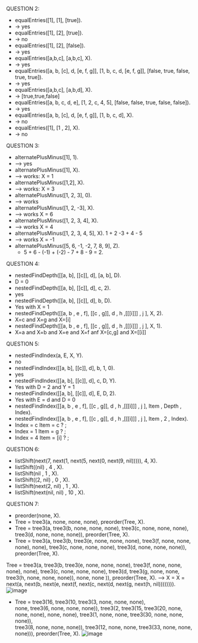 QUESTION 2:
- equalEntries([1], [1], [true]).
- -> yes
- equalEntries([1], [2], [true]).
- -> no
- equalEntries([1], [2], [false]).
- -> yes
- equalEntries([a,b,c], [a,b,c], X).
- -> yes
- equalEntries([a, b, [c], d, [e, f, g]], [1, b, c, d, [e, f, g]], [false, true, false, true, true]).
- -> yes
- equalEntries([a,b,c], [a,b,d], X).
- -> [true,true,false]
- equalEntries([a, b, c, d, e], [1, 2, c, 4, 5], [false, false, true, false, false]).
-  -> yes
- equalEntries([a, b, [c], d, [e, f, g]], [1, b, c, d], X).
-  -> no
- equalEntries([1], [1 , 2], X).
-  -> no

QUESTION 3:

- alternatePlusMinus([1], 1).
- --> yes
- alternatePlusMinus([1], X).
- --> works: X = 1
- alternatePlusMinus([1,2], X).
-  --> works: X = 3
- alternatePlusMinus([1, 2, 3], 0).
-  --> works
- alternatePlusMinus([1, 2, -3], X).
-  --> works X = 6
- alternatePlusMinus([1, 2, 3, 4], X).
-  --> works X = 4
- alternatePlusMinus([1, 2, 3, 4, 5], X). 1 + 2 -3 + 4 - 5
-  --> works X = -1
- alternatePlusMinus([5,  6,   -1,    -2,   7,  8,  9], Z).
  + 5 + 6 - (-1) + (-2) - 7 + 8 - 9 = 2.

QUESTION 4:
- nestedFindDepth([[a, b], [[c]], d], [a, b], D).
- D = 0
- nestedFindDepth([[a, b], [[c]], d], c, 2).
- yes
- nestedFindDepth([[a, b], [[c]], d], b, D).
- Yes with X = 1
- nestedFindDepth([[a, b , e , f], [[c , g]], d , h ,[[[i]]] , j ], X, 2).
- X=c and X=g and X=[i]
- nestedFindDepth([[a, b , e , f], [[c , g]], d , h ,[[[i]]] , j ], X, 1).
- X=a and X=b and X=e and X=f anf X=[c,g] and X=[[i]]



QUESTION 5:
- nestedFindIndex(a, E, X, Y).
- no
- nestedFindIndex([[a, b], [[c]], d], b, 1, 0).
- yes
- nestedFindIndex([[a, b], [[c]], d], c, D, Y).
- Yes with D = 2 and Y = 1
- nestedFindIndex([[a, b], [[c]], d], E, D, 2).
- Yes with E = d and D = 0
- nestedFindIndex([[a, b , e , f], [[c , g]], d , h ,[[[i]]] , j ], Item , Depth , Index).
- nestedFindIndex([[a, b , e , f], [[c , g]], d , h ,[[[i]]] , j ], Item , 2 , Index).
- Index = c Item = c ? ;
- Index = 1 Item = g ? ;
- Index = 4 Item = [i] ? ;


QUESTION 6:
 - listShift(next(7, next(1, next(5, next(0, next(9, nil))))), 4, X).
 - listShift((nil) , 4 , X).
 - listShift(nil , 1 , X).
 - listShift((2, nil) , 0 , X).
 - listShift(next(2, nil) , 1 , X).
 - listShift(next(nil, nil) , 10 , X).


QUESTION 7:
- preorder(none, X).
- Tree = tree3(a, none, none, none), preorder(Tree, X).
- Tree = tree3(a, 
             tree3(b, none, none, none), 
             tree3(c, none, none, none), 
             tree3(d, none, none, none)),
preorder(Tree, X).
- Tree = tree3(a, 
             tree3(b, 
                   tree3(e, none, none, none), 
                   tree3(f, none, none, none), 
                   none), 
             tree3(c, none, none, none), 
             tree3(d, none, none, none)),
preorder(Tree, X).


Tree = tree3(a,  tree3(b, tree3(e, none, none, none), tree3(f, none, none, none), none), tree3(c, none, none, none), tree3(d, tree3(g, none, none, tree3(h, none, none, none)), none, none )), preorder(Tree, X). -->
X = X = next(a, next(b, next(e, next(f, next(c, next(d, next(g, next(h, nil)))))))).
![image](https://github.com/user-attachments/assets/5578ec9b-fe0c-4ce7-96dd-b21be309997f)


- Tree = tree3(16, 
             tree3(10, 
                   tree3(3, none, none, none),  
                   none,
                   tree3(6, none, none, none)), 
             tree3(2,
                   tree3(15, 
                         tree3(20, none, none, none), none, none), 
                   tree3(1, 
                         none, none, tree3(30, none, none, none)),  
                   tree3(8, none, none, none)), 
             tree3(12, 
                   none, none, tree3(33, none, none, none))),
preorder(Tree, X).
![image](https://github.com/user-attachments/assets/7fa5ecf0-162f-4568-a6b1-f8f35e8d1737)



